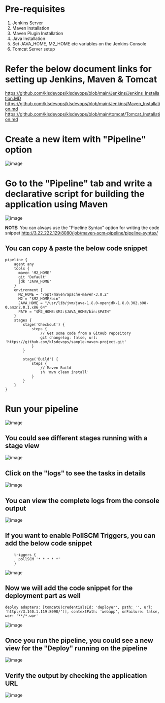 # Pre-requisites
1. Jenkins Server
2. Maven Installation
3. Maven Plugin Installation
4. Java Installation
5. Set JAVA_HOME, M2_HOME etc variables on the Jenkins Console
6. Tomcat Server setup

# Refer the below document links for setting up Jenkins, Maven & Tomcat
  https://github.com/klsdevops/klsdevops/blob/main/Jenkins/Jenkins_Installation.MD
  https://github.com/klsdevops/klsdevops/blob/main/Jenkins/Maven_Installation.md
  https://github.com/klsdevops/klsdevops/blob/main/tomcat/Tomcat_Installation.md
  

# Create a new item with "Pipeline" option

![image](https://user-images.githubusercontent.com/90503660/136646868-b318d12a-5780-42c4-9551-977076da143b.png)

# Go to the "Pipeline" tab and write a declarative script for building the application using Maven

![image](https://user-images.githubusercontent.com/90503660/136647172-6e0febce-800d-40f4-9f36-3e22111f63ad.png)

**NOTE:** You can always use the "Pipeline Syntax" option for writing the code snippet
http://3.22.222.129:8080/job/maven-scm-pipeline/pipeline-syntax/

## You can copy & paste the below code snippet

```
pipeline {
    agent any
    tools {
      maven 'M2_HOME'
      git 'Default'
      jdk 'JAVA_HOME'
    }
    environment {
      M2_HOME = "/opt/maven/apache-maven-3.8.2"
      M2 = "$M2_HOME/bin"
      JAVA_HOME = "/usr/lib/jvm/java-1.8.0-openjdk-1.8.0.302.b08-0.amzn2.0.1.x86_64"
      PATH = "$M2_HOME:$M2:$JAVA_HOME/bin:$PATH"
    }
    stages {
        stage('Checkout') {
            steps {
                // Get some code from a GitHub repository
                git changelog: false, url: 'https://github.com/klsdevops/sample-maven-project.git'
            }
        }
        
        stage('Build') {
            steps {
                // Maven Build
                sh 'mvn clean install'
            }
        }
    }
}
```

# Run your pipeline 

![image](https://user-images.githubusercontent.com/90503660/136647205-d2730668-add5-492e-9e82-53fca46aec09.png)

## You could see different stages running with a stage view

![image](https://user-images.githubusercontent.com/90503660/136647220-5f5ce9b8-afcc-42d4-bd81-602eca8cd017.png)

## Click on the "logs" to see the tasks in details

![image](https://user-images.githubusercontent.com/90503660/136647271-47707066-de7f-4efe-921a-5d62ce26feb3.png)

## You can view the complete logs from the console output

![image](https://user-images.githubusercontent.com/90503660/136647297-300aeff4-5638-4eb1-8b08-b2a1afb6033f.png)

## If you want to enable PollSCM Triggers, you can add the below code snippet

```
    triggers {
      pollSCM '* * * * *'
    }
```

![image](https://user-images.githubusercontent.com/90503660/136647842-791f545f-e038-4329-8cb9-55b195727c39.png)

## Now we will add the code snippet for the deployment part as well

```
deploy adapters: [tomcat8(credentialsId: 'deployer', path: '', url: 'http://3.140.1.119:8090/')], contextPath: 'webapp', onFailure: false, war: '**/*.war'
```

![image](https://user-images.githubusercontent.com/90503660/136665594-86ca5844-49c6-4bf8-bce9-03f8aac96be8.png)

## Once you run the pipeline, you could see a new view for the "Deploy" running on the pipeline

![image](https://user-images.githubusercontent.com/90503660/136665643-279a9026-ff14-49db-804c-81774eb5fc77.png)

## Verify the output by checking the application URL

![image](https://user-images.githubusercontent.com/90503660/136666999-2e4d49fc-43fb-4a7f-b24d-8531ca1771dc.png)

